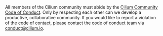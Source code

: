 All members of the Cilium community must abide by the [Cilium Community Code of
Conduct](https://github.com/cilium/cilium/blob/main/CODE_OF_CONDUCT.md). Only
by respecting each other can we develop a productive, collaborative community.
If you would like to report a violation of the code of contact, please contact
the code of conduct team via [conduct@cilium.io](mailto:conduct@cilium.io).
